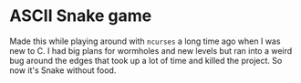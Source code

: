 <!-- {"full_title": "ASCII Snake game"} -->

# ASCII Snake game

Made this while playing around with `ncurses` a long time ago when I was new to C. I had big plans for wormholes and new levels but ran into a weird bug around the edges that took up a lot of time and killed the project. So now it's Snake without food.

<center><div id="ascii"><script type="text/javascript" src="https://asciinema.org/a/4466.js" id="asciicast-4466" async></script></div></center><br>
